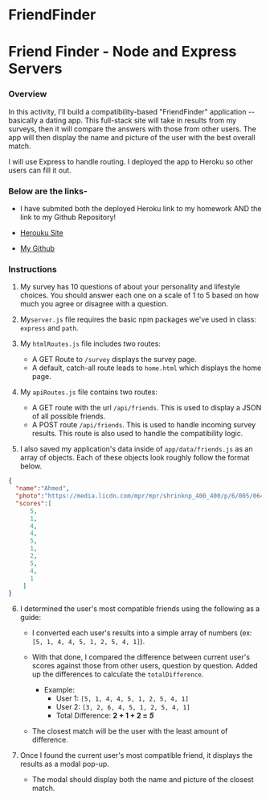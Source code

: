 # FriendFinder
# Friend Finder - Node and Express Servers

### Overview

In this activity, I'll build a compatibility-based "FriendFinder" application -- basically a dating app. This full-stack site will take in results from my surveys, then it will compare the answers with those from other users. The app will then display the name and picture of the user with the best overall match.

I will use Express to handle routing. I deployed the app to Heroku so other users can fill it out.

### Below are the links-

* I have submited both the deployed Heroku link to my homework AND the link to my Github Repository!

*  [Herouku Site ](https://friendfinder757.herokuapp.com/)

* [My Github](https://github.com/tracycobrien/FriendFinder.git)


### Instructions

1. My survey has 10 questions of about your personality and lifestyle choices. You should answer each one on a scale of 1 to 5 based on how much you agree or disagree with a question.

2. My`server.js` file requires the basic npm packages we've used in class: `express` and `path`.

3. My `htmlRoutes.js` file includes two routes:

   * A GET Route to `/survey` displays the survey page.
   * A default, catch-all route leads to `home.html` which displays the home page.

4. My `apiRoutes.js` file contains two routes:

   * A GET route with the url `/api/friends`. This is used to display a JSON of all possible friends.
   * A POST route `/api/friends`. This is used to handle incoming survey results. This route is also used to handle the compatibility logic.

5. I also saved my application's data inside of `app/data/friends.js` as an array of objects. Each of these objects look roughly follow the format below.

```json
{
  "name":"Ahmed",
  "photo":"https://media.licdn.com/mpr/mpr/shrinknp_400_400/p/6/005/064/1bd/3435aa3.jpg",
  "scores":[
      5,
      1,
      4,
      4,
      5,
      1,
      2,
      5,
      4,
      1
    ]
}
```

6. I determined the user's most compatible friends using the following as a guide:

   * I converted each user's results into a simple array of numbers (ex: `[5, 1, 4, 4, 5, 1, 2, 5, 4, 1]`).
   * With that done, I compared the difference between current user's scores against those from other users, question by question. Added up the differences to calculate the `totalDifference`.
     * Example:
       * User 1: `[5, 1, 4, 4, 5, 1, 2, 5, 4, 1]`
       * User 2: `[3, 2, 6, 4, 5, 1, 2, 5, 4, 1]`
       * Total Difference: **2 + 1 + 2 =** **_5_**

   * The closest match will be the user with the least amount of difference.

7. Once I found the current user's most compatible friend, it displays the results as a modal pop-up.
   * The modal should display both the name and picture of the closest match.




